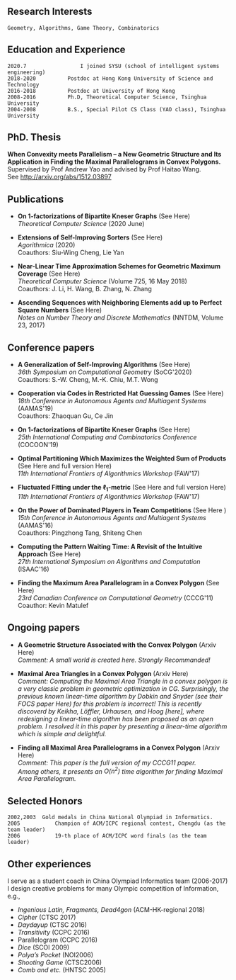 
## Research Interests
    Geometry, Algorithms, Game Theory, Combinatorics


## Education and Experience
    2020.7                 I joined SYSU (school of intelligent systems engineering)
    2018-2020          Postdoc at Hong Kong University of Science and Technology
    2016-2018          Postdoc at University of Hong Kong
    2008-2016          Ph.D, Theoretical Computer Science, Tsinghua University
    2004-2008          B.S., Special Pilot CS Class (YAO class), Tsinghua University


## PhD. Thesis
   
**When Convexity meets Parallelism – a New Geometric Structure and Its Application in Finding the Maximal Parallelograms in Convex Polygons.**  
Supervised by Prof Andrew Yao and advised by Prof Haitao Wang.  
See http://arxiv.org/abs/1512.03897


## Publications

- **On 1-factorizations of Bipartite Kneser Graphs**  (See Here)  
  *Theoretical Computer Science* (2020 June)

- **Extensions of Self-Improving Sorters** (See Here)  
  *Agorithmica* (2020)  
  Coauthors: Siu-Wing Cheng, Lie Yan

- **Near-Linear Time Approximation Schemes for Geometric Maximum Coverage** (See Here)  
  *Theoretical Computer Science*  (Volume 725, 16 May 2018)  
  Coauthors: J. Li, H. Wang, B. Zhang, N. Zhang

- **Ascending Sequences with Neighboring Elements add up to Perfect Square Numbers**  (See Here)  
  *Notes on Number Theory and Discrete Mathematics*  (NNTDM, Volume 23, 2017)

## Conference papers

- **A Generalization of Self-Improving Algorithms** (See Here)  
  *36th Symposium on Computational Geometry* (SoCG'2020)  
  Coauthors: S.-W. Cheng, M.-K. Chiu, M.T. Wong 

- **Cooperation via Codes in Restricted Hat Guessing Games** (See Here)  
  *18th Conference in Autonomous Agents and Multiagent Systems* (AAMAS'19)  
  Coauthors: Zhaoquan Gu, Ce Jin

- **On 1-factorizations of Bipartite Kneser Graphs**  (See Here)  
  *25th International Computing and Combinatorics Conference* (COCOON'19)
  
- **Optimal Partitioning Which Maximizes the Weighted Sum of Products** (See Here and full version Here)  
  *11th International Frontiers of Algorithmics Workshop* (FAW'17)

- **Fluctuated Fitting under the $\ell_1$-metric** (See Here and full version Here)  
  *11th  International Frontiers of Algorithmics Workshop* (FAW'17)

- **On the Power of Dominated Players in Team Competitions** (See Here )  
  *15th Conference in Autonomous Agents and Multiagent Systems* (AAMAS'16)  
  Coauthors: Pingzhong Tang, Shiteng Chen

- **Computing the Pattern Waiting Time: A Revisit of the Intuitive Approach** (See Here)  
  *27th International Symposium on Algorithms and Computation* (ISAAC'16)

- **Finding the Maximum Area Parallelogram in a Convex Polygon** (See Here)  
  *23rd Canadian Conference on Computational Geometry* (CCCG'11)  
  Coauthor: Kevin Matulef


## Ongoing papers

- **A Geometric Structure Associated with the Convex Polygon**  (Arxiv Here)  
*Comment: A small world is created here. Strongly Recommanded!*

- **Maximal Area Triangles in a Convex Polygon** (Arxiv Here)  
*Comment: Computing the Maximal Area Triangle in a convex polygon is a very classic problem in geometric optimization in CG. Surprisingly, the previous known linear-time algorithm by Dobkin and Snyder (see their FOCS paper Here) for this problem is incorrect! This is recently discoverd by Keikha, Löffler, Urhausen, and Hoog [here], where redesigning a linear-time algorithm has been proposed as an open problem. I resolved it in this paper by presenting a linear-time algorithm which is simple and delightful.*

- **Finding all Maximal Area Parallelograms in a Convex Polygon**  (Arxiv Here)  
*Comment: This paper is the full version of my CCCG11 paper.  
Among others, it presents an $O(n^2)$ time algorithm for finding Maximal Area Parallelogram.*


## Selected Honors
    2002,2003  Gold medals in China National Olympiad in Informatics.  
    2005           Champion of ACM/ICPC regional contest, Chengdu (as the team leader)  
    2006           19-th place of ACM/ICPC word finals (as the team leader)


## Other experiences

I serve as a student coach in China Olympiad Informatics team (2006-2017)  
I design creative problems for many Olympic competition of Information, e.g.,  
- *Ingenious Latin, Fragments, Dead4gon*          (ACM-HK-regional 2018)  
- *Cipher*            (CTSC 2017)  
- *Daydayup*          (CTSC 2016)  
- *Transitivity*      (CCPC 2016)  
- Parallelogram       (CCPC 2016)  
- *Dice*              (SCOI 2009)  
- *Polya’s Pocket*    (NOI2006)  
- *Shooting Game*     (CTSC2006)  
- *Comb and etc.*     (HNTSC 2005)

